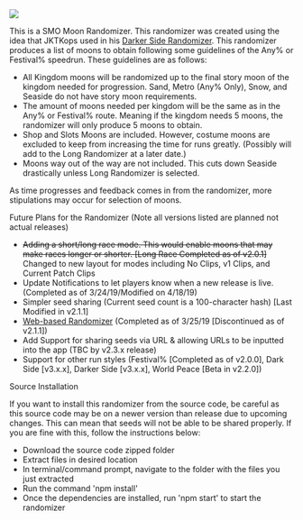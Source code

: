 <img src="https://smorando.rampantepsilon.site/images/banner.jpg"/>
<p>This is a SMO Moon Randomizer. This randomizer was created using the idea that JKTKops used in his <a href="https://github.com/JKTKops/Darker-Side-Randomizer">Darker Side Randomizer</a>. This randomizer produces a list of moons to obtain following some guidelines of the Any% or Festival% speedrun. These guidelines are as follows:
<ul>
<li>All Kingdom moons will be randomized up to the final story moon of the kingdom needed for progression. Sand, Metro (Any% Only), Snow, and Seaside do not have story moon requirements.</li>
<li>The amount of moons needed per kingdom will be the same as in the Any% or Festival% route. Meaning if the kingdom needs 5 moons, the randomizer will only produce 5 moons to obtain.</li>
<li>Shop and Slots Moons are included. However, costume moons are excluded to keep from increasing the time for runs greatly. (Possibly will add to the Long Randomizer at a later date.)
<li>Moons way out of the way are not included. This cuts down Seaside drastically unless Long Randomizer is selected.
</ul>
As time progresses and feedback comes in from the randomizer, more stipulations may occur for selection of moons.</p>
<p>Future Plans for the Randomizer (Note all versions listed are planned not actual releases)
<ul>
<li><s>Adding a short/long race mode. This would enable moons that may make races longer or shorter. [Long Race Completed as of v2.0.1]</s><br>Changed to new layout for modes including No Clips, v1 Clips, and Current Patch Clips</li>
<li>Update Notifications to let players know when a new release is live. (Completed as of 3/24/19/Modified on 4/18/19)</li>
<li>Simpler seed sharing (Current seed count is a 100-character hash) [Last Modified in v2.1.1]</li>
<li><a href="https://smorando.rampantepsilon.site">Web-based Randomizer</a> (Completed as of 3/25/19 [Discontinued as of v2.1.1])</li>
<li>Add Support for sharing seeds via URL & allowing URLs to be inputted into the app (TBC by v2.3.x release)</li>
<li>Support for other run styles (Festival% [Completed as of v2.0.0], Dark Side [v3.x.x], Darker Side [v3.x.x], World Peace [Beta in v2.2.0])</li>
</ul>
</p>
<p>Source Installation</p>
<p>If you want to install this randomizer from the source code, be careful as this source code may be on a newer version than release due to upcoming changes. This can mean that seeds will not be able to be shared properly. If you are fine with this, follow the instructions below:
<ul>
<li>Download the source code zipped folder</li>
<li>Extract files in desired location</li>
<li>In terminal/command prompt, navigate to the folder with the files you just extracted</li>
<li>Run the command 'npm install'</li>
<li>Once the dependencies are installed, run 'npm start' to start the randomizer</li>
</ul>
</p>
